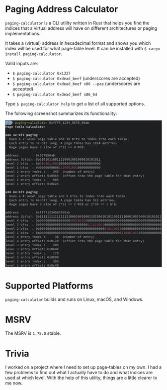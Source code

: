# Paging Address Calculator

`paging-calculator` is a CLI utility written in Rust that helps you find the indices that a
virtual address will have on different architectures or paging implementations.

It takes a (virtual) address in hexadecimal format and shows you which index will be used for what
page-table level. It can be installed with `$ cargo install paging-calculator`.

Valid inputs are:
- `$ paging-calculator 0x1337`
- `$ paging-calculator 0xdead_beef` (underscores are accepted)
- `$ paging-calculator 0xdead_beef x86 --pae` (underscores are accepted)
- `$ paging-calculator 0xdead_beef x86_64`

Type `$ paging-calculator help` to get a list of all supported options.

The following screenshot summarizes its functionality:

![Screenshot showing the usage of paging-calculator.](screenshot.png "Screenshot showing the usage of paging-calculator.")

# Supported Platforms
`paging-calculator` builds and runs on Linux, macOS, and Windows.

# MSRV
The MSRV is `1.75.0` stable.

# Trivia
I worked on a project where I need to set up page-tables on my own. I had a few problems to find out
what I actually have to do and what indices are used at which level. With the help of this utility,
things are a little clearer to me now.
